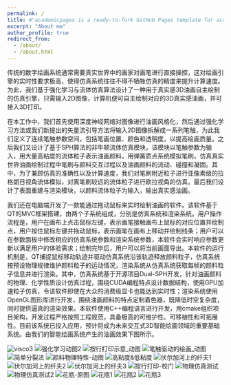 ```yaml
---
permalink: /
title: #"academicpages is a ready-to-fork GitHub Pages template for academic personal websites"
excerpt: "About me"
author_profile: true
redirect_from: 
  - /about/
  - /about.html
---
```

传统的数字绘画系统通常需要真实世界中的画家对画笔进行直接操控，这对绘画引擎的实时性要求极高，使得仿真系统往往不得不牺牲仿真的精度来提升计算速度。为此，我们基于强化学习与流体仿真算法设计了一种用于真实感3D油画自主绘制的仿真引擎，只需输入2D图像，计算机便可自主绘制对应的3D真实感油画，并可接入3D打印。

在本工作中，我们首先使用深度神经网络对图像进行油画风格化，然后通过强化学习方法或我们新提出的矢量流引导方法将输入2D图像拆解成一系列笔触，为此我们定义了连续笔触参数空间，包括笔画位置、颜色和透明度，以提高绘画质量。之后我们又设计了基于SPH算法的非牛顿流体仿真模块，该模块以笔触参数为输入，用大量高粘度的流体粒子表示油画颜料，用弹簧质点系统模拟笔刷，仿真真实世界油画绘制过程中笔刷与颜料交互过程以及油画颜料的流动、碰撞和凝固。其中，为了兼顾仿真的准确性以及计算速度，我们对笔刷附近粒子进行亚像素级的拉格朗日视角流体模拟，对离笔刷较远的流体粒子进行欧拉视角的仿真。最后我们设计了表面重建与渲染模块，以颜料流体粒子为输入，输出真实感油画。

我们还在电脑端开发了一款能通过拖动鼠标来实时绘制油画的软件。该软件基于QT的MVC框架搭建，由两个子系统组成，分别是仿真系统和渲染系统。用户操作流程是，用户在画布上点击鼠标左键，表示画笔接触画布上鼠标的对应位置并绘制点，用户按住鼠标左键并拖动鼠标，表示画笔在画布上移动并绘制线条；用户可以在参数面板中修改相应的仿真系统参数和渲染系统参数，本软件会实时响应参数更新以满足用户的体验需求；绘制完毕后，用户可以将当前画面导出。本软件的运行机制是，QT捕捉鼠标移动轨迹并驱动仿真系统沿该轨迹释放颜料粒子，仿真系统按预设物理规律维护颜料粒子的运动情况，渲染系统从仿真系统获取每帧的颜料粒子信息并进行渲染。其中，仿真系统基于开源项目Dual-SPH开发，针对油画颜料的物理、化学性质设计仿真过程，围绕CUDA编程特点设计数据结构，使用GPU加速粒子仿真，令该软件即使在大众的消费级显卡也能达到实时性；渲染系统使用OpenGL图形库进行开发，围绕油画颜料的特点定制着色器，既降低时空复杂度，同时提供逼真的渲染效果。本软件使用C++编程语言进行开发，用cmake组织项目架构，开发过程严格按照工程规范，具备极高的可维护性、可移植性和可拓展性。目前该系统已投入应用，预计将成为未来交互式3D智能绘画领域的重要基础系统。由我们的智能绘画系统产生的油画效果下图所示。

![visco3](/images/visco3.gif)
![强化学习动图2](/images/强化学习动图2.gif)
![按行打印示意_动图](/images/按行打印示意_动图.gif)
![笔触驱动的绘画_动图](/images/笔触驱动的绘画_动图.gif)
![简单分裂法](/images/简单分裂法.gif)
![颜料物理特性-动图](/images/颜料物理特性-动图.gif)
![高粘度&低粘度](/images/高粘度&低粘度.gif)
![伏尔加河上的纤夫1](/images/伏尔加河上的纤夫1.png)
![伏尔加河上的纤夫2](/images/伏尔加河上的纤夫2.png)
![伏尔加河上的纤夫3](/images/伏尔加河上的纤夫3.png)
![按行打印-校门](/images/按行打印-校门.png)
![物理仿真测试](/images/物理仿真测试.jpg)
![物理仿真测试2](/images/物理仿真测试2.jpg)
![花瓶-原图](/images/花瓶-原图.png)
![花瓶1](/images/花瓶1.png)
![花瓶2](/images/花瓶2.png)
![花瓶3](/images/花瓶3.png)
